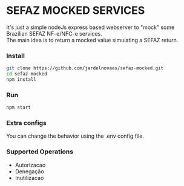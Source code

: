 # SEFAZ MOCKED SERVICES
It's just a simple nodeJs express based webserver to "mock" some Brazilian SEFAZ NF-e/NFC-e services.  
The main idea is to return a mocked value simulating a SEFAZ return.

### Install
```bash
git clone https://github.com/jardelnovaes/sefaz-mocked.git
cd sefaz-mocked
npm install
```

### Run
```bash
npm start
```


### Extra configs
You can change the behavior using the .env config file.


### Supported Operations
- Autorizacao
- Denegação
- Inutilizacao
